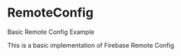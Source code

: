 # RemoteConfig
Basic Remote Config Example

This is a basic implementation of Firebase Remote Config

